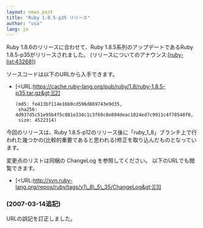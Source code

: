 ```yaml
---
layout: news_post
title: "Ruby 1.8.5-p35 リリース"
author: "usa"
lang: ja
---
```


Ruby 1.8.6のリリースに合わせて、Ruby 1.8.5系列のアップデートであるRuby 1.8.5-p35がリリースされました。
(リリースについてのアナウンス:[\[ruby-list:43268\]][1])

ソースコードは以下のURLから入手できます。

* [&lt;URL:https://cache.ruby-lang.org/pub/ruby/1.8/ruby-1.8.5-p35.tar.gz&gt;][2]

      (md5: fe413bf114e16b0cd596d869743e9d35,
       sha256: 4d937d5c51e95b4f5c881e334c1c3f69c8e894deac1024ed7c9911c4f78548f0,
       size: 4522314)

今回のリリースは、Ruby
1.8.5-p12のリリース後に「ruby\_1\_8」ブランチ上で行われた幾つかの(比較的重要であると思われる)修正を取り込んだものとなっています。

変更点のリストは同梱の ChangeLog を参照してください。 以下のURLでも閲覧できます。

* [&lt;URL:http://svn.ruby-lang.org/repos/ruby/tags/v1\_8\_5\_35/ChangeLog&gt;][3]

### (2007-03-14追記)

URLの誤記を訂正しました。



[1]: http://blade.nagaokaut.ac.jp/cgi-bin/scat.rb/ruby/ruby-list/43268
[2]: https://cache.ruby-lang.org/pub/ruby/1.8/ruby-1.8.5-p35.tar.gz
[3]: http://svn.ruby-lang.org/repos/ruby/tags/v1_8_5_35/ChangeLog
